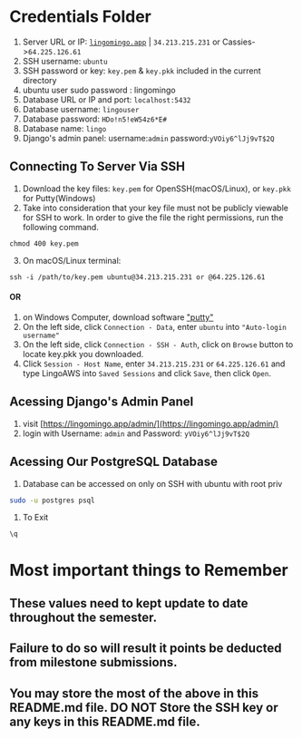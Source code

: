 # Credentials Folder

1. Server URL or IP: [`lingomingo.app`](https://lingomingo.app/) | `34.213.215.231` or Cassies->`64.225.126.61`
2. SSH username: `ubuntu`
3. SSH password or key: `key.pem` & `key.pkk` included in the current directory
4. ubuntu user sudo password : lingomingo
5. Database URL or IP and port: `localhost:5432`
6. Database username: `lingouser`
7. Database password: `HDo!n5!eW54z6*E#`
8. Database name: `lingo`
9. Django's admin panel:
   username:`admin`
   password:`yVOiy6^lJj9vT$2Q`

## Connecting To Server Via SSH

1. Download the key files: `key.pem` for OpenSSH(macOS/Linux), or `key.pkk` for Putty(Windows)
2. Take into consideration that your key file must not be publicly viewable for SSH to work. In order to give the file the right permissions, run the following command.

```
chmod 400 key.pem
```

3. On macOS/Linux terminal:

```
ssh -i /path/to/key.pem ubuntu@34.213.215.231 or @64.225.126.61
```

#### OR

1. on Windows Computer, download software ["putty"](https://www.chiark.greenend.org.uk/~sgtatham/putty/latest.html)
1. On the left side, click `Connection - Data`, enter `ubuntu` into `"Auto-login username"`
1. On the left side, click `Connection - SSH - Auth`, click on `Browse` button to locate key.pkk you downloaded.
1. Click `Session - Host Name`, enter `34.213.215.231` or `64.225.126.61` and type LingoAWS into `Saved Sessions` and click `Save`, then click `Open`.

## Acessing Django's Admin Panel

1. visit [https://lingomingo.app/admin/](https://lingomingo.app/admin/)
1. login with Username: `admin` and Password: `yVOiy6^lJj9vT$2Q`

## Acessing Our PostgreSQL Database

1. Database can be accessed on only on SSH with ubuntu with root priv

```bash
sudo -u postgres psql
```

1. To Exit

```PostgreSQL
\q
```

# Most important things to Remember

## These values need to kept update to date throughout the semester. <br>

## <strong>Failure to do so will result it points be deducted from milestone submissions.</strong><br>

## You may store the most of the above in this README.md file. DO NOT Store the SSH key or any keys in this README.md file.
